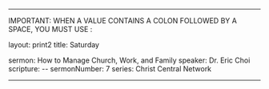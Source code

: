 ---

IMPORTANT: WHEN A VALUE CONTAINS A COLON FOLLOWED BY A SPACE, YOU MUST USE &#58;

layout: print2
title: Saturday

sermon: How to Manage Church, Work, and Family
speaker: Dr. Eric Choi
scripture: --
sermonNumber: 7
series: Christ Central Network

---